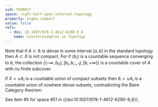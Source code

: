 ```yaml
---
uid: T000027
space: right-half-open-interval-topology
property: sigma-compact
value: false
refs:
  - doi: 10.1007/978-1-4612-6290-9_6
    name: Counterexamples in Topology
---
```

Note that if $A \subset \mathbb{R}$ is dense in some interval $[a,b]$ in the standard topology then $A \subset X$ is not compact. For if $\{b_i\}$ is a countable sequence converging to $b$, the collection $\{(-\infty,b_0),[b_i,b_{i+1}),[b,+\infty)\}$ is a countable cover of $A$ with no finite subcover.

If $X = \cup A_i$ is a countable union of compact subsets then $\mathbb{R} = \cup A_i$ is a countable union of nowhere dense subsets, contradicting the Baire Category theorem.

See item #5 for space #51 in {{doi:10.1007/978-1-4612-6290-9_6}}.
